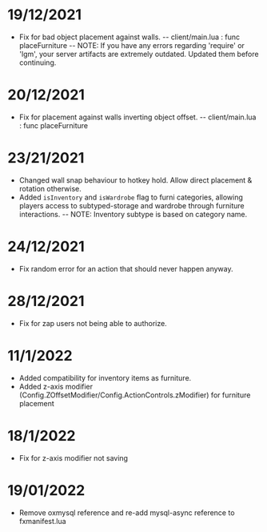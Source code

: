 # 19/12/2021

- Fix for bad object placement against walls.
-- client/main.lua : func placeFurniture
-- NOTE: If you have any errors regarding 'require' or 'lgm', your server artifacts are extremely outdated. Updated them before continuing.

# 20/12/2021

- Fix for placement against walls inverting object offset.
-- client/main.lua : func placeFurniture

# 23/21/2021

- Changed wall snap behaviour to hotkey hold. Allow direct placement & rotation otherwise.
- Added `isInventory` and `isWardrobe` flag to furni categories, allowing players access to subtyped-storage and wardrobe through furniture interactions.
-- NOTE: Inventory subtype is based on category name.

# 24/12/2021

- Fix random error for an action that should never happen anyway.

# 28/12/2021

- Fix for zap users not being able to authorize.

# 11/1/2022

- Added compatibility for inventory items as furniture.
- Added z-axis modifier (Config.ZOffsetModifier/Config.ActionControls.zModifier) for furniture placement

# 18/1/2022

- Fix for z-axis modifier not saving

# 19/01/2022

- Remove oxmysql reference and re-add mysql-async reference to fxmanifest.lua